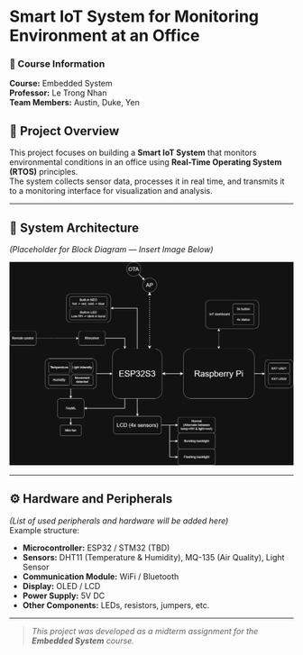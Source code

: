 # Smart IoT System for Monitoring Environment at an Office

### 📘 Course Information
**Course:** Embedded System  
**Professor:** Le Trong Nhan  
**Team Members:** Austin, Duke, Yen  

## 📖 Project Overview
This project focuses on building a **Smart IoT System** that monitors environmental conditions in an office using **Real-Time Operating System (RTOS)** principles.  
The system collects sensor data, processes it in real time, and transmits it to a monitoring interface for visualization and analysis.  


---

## 🧩 System Architecture
*(Placeholder for Block Diagram — Insert Image Below)*  

![System Block Diagram](./assets/embedded-bd.png)

---

## ⚙️ Hardware and Peripherals
*(List of used peripherals and hardware will be added here)*  
Example structure:
- **Microcontroller:** ESP32 / STM32 (TBD)  
- **Sensors:** DHT11 (Temperature & Humidity), MQ-135 (Air Quality), Light Sensor  
- **Communication Module:** WiFi / Bluetooth  
- **Display:** OLED / LCD  
- **Power Supply:** 5V DC  
- **Other Components:** LEDs, resistors, jumpers, etc.

---

> _This project was developed as a midterm assignment for the **Embedded System** course._  